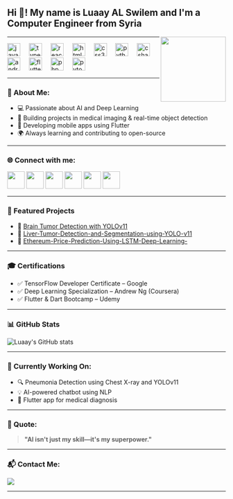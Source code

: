 <h2 align="left">Hi 👋! My name is Luaay AL Swilem and I'm a Computer Engineer from Syria</h2>

<img align="right" height="150" src="https://media.giphy.com/media/qgQUggAC3Pfv687qPC/giphy.gif" />

---

<div align="left">
  <img src="https://cdn.jsdelivr.net/gh/devicons/devicon/icons/javascript/javascript-original.svg" height="30" alt="javascript logo" />
  <img width="12" />
  <img src="https://cdn.jsdelivr.net/gh/devicons/devicon/icons/typescript/typescript-original.svg" height="30" alt="typescript logo" />
  <img width="12" />
  <img src="https://cdn.jsdelivr.net/gh/devicons/devicon/icons/react/react-original.svg" height="30" alt="react logo" />
  <img width="12" />
  <img src="https://cdn.jsdelivr.net/gh/devicons/devicon/icons/html5/html5-original.svg" height="30" alt="html5 logo" />
  <img width="12" />
  <img src="https://cdn.jsdelivr.net/gh/devicons/devicon/icons/css3/css3-original.svg" height="30" alt="css3 logo" />
  <img width="12" />
  <img src="https://cdn.jsdelivr.net/gh/devicons/devicon/icons/python/python-original.svg" height="30" alt="python logo" />
  <img width="12" />
  <img src="https://cdn.jsdelivr.net/gh/devicons/devicon/icons/csharp/csharp-original.svg" height="30" alt="csharp logo" />
  <img width="12" />
  <img src="https://cdn.jsdelivr.net/gh/devicons/devicon/icons/androidstudio/androidstudio-original.svg" height="30" alt="androidstudio logo" />
  <img width="12" />
  <img src="https://cdn.jsdelivr.net/gh/devicons/devicon/icons/flutter/flutter-original.svg" height="30" alt="flutter logo" />
  <img width="12" />
  <img src="https://cdn.jsdelivr.net/gh/devicons/devicon/icons/php/php-original.svg" height="30" alt="php logo" />
  <img width="12" />
  <img src="https://cdn.jsdelivr.net/gh/devicons/devicon/icons/pytorch/pytorch-original.svg" height="30" alt="pytorch logo" />
</div>

---

### 🧠 About Me:
- 💻 Passionate about AI and Deep Learning  
- 🤖 Building projects in medical imaging & real-time object detection  
- 📱 Developing mobile apps using Flutter  
- 🌍 Always learning and contributing to open-source  

---

### 🌐 Connect with me:
<div align="left">
  <a href="https://www.linkedin.com/in/luaay-alswilem-5901b2264/" target="_blank"><img src="https://raw.githubusercontent.com/maurodesouza/profile-readme-generator/master/src/assets/icons/social/linkedin/default.svg" width="40" /></a>
  <a href="https://x.com/AlswilemLu94118" target="_blank"><img src="https://raw.githubusercontent.com/maurodesouza/profile-readme-generator/master/src/assets/icons/social/twitter/default.svg" width="40" /></a>
  <a href="#" target="_blank"><img src="https://raw.githubusercontent.com/maurodesouza/profile-readme-generator/master/src/assets/icons/social/discord/default.svg" width="40" /></a>
  <a href="https://www.youtube.com/@102y" target="_blank"><img src="https://raw.githubusercontent.com/maurodesouza/profile-readme-generator/master/src/assets/icons/social/youtube/default.svg" width="40" /></a>
  <a href="https://www.instagram.com/luaay_102y/" target="_blank"><img src="https://raw.githubusercontent.com/maurodesouza/profile-readme-generator/master/src/assets/icons/social/instagram/default.svg" width="40" /></a>
  <a href="mailto:luaayalswilem3@gmail.com"><img src="https://raw.githubusercontent.com/maurodesouza/profile-readme-generator/master/src/assets/icons/social/gmail/default.svg" width="40" /></a>
</div>

---

### 📌 Featured Projects
- 🔬 [Brain Tumor Detection with YOLOv11]([https://github.com/YOUR_USERNAME/project1](https://github.com/102y/Liver-Tumor-Detection-and-Segmentation-using-YOLO-v11))
- 🔬 [Liver-Tumor-Detection-and-Segmentation-using-YOLO-v11]([https://github.com/YOUR_USERNAME/project2](https://github.com/102y/Liver-Tumor-Detection-and-Segmentation-using-YOLO-v11))
- 💸 [Ethereum-Price-Prediction-Using-LSTM-Deep-Learning-](https://github.com/102y/Ethereum-Price-Prediction-Using-LSTM-Deep-Learning-)

---

### 🎓 Certifications
- ✅ TensorFlow Developer Certificate – Google  
- ✅ Deep Learning Specialization – Andrew Ng (Coursera)  
- ✅ Flutter & Dart Bootcamp – Udemy

---

### 📊 GitHub Stats

![Luaay's GitHub stats](https://github-readme-stats.vercel.app/api?username=YOUR_USERNAME&show_icons=true&theme=tokyonight)

---

### 🔧 Currently Working On:
- 🔍 Pneumonia Detection using Chest X-ray and YOLOv11  
- 💡 AI-powered chatbot using NLP  
- 📱 Flutter app for medical diagnosis

---

### 💬 Quote:
> **"AI isn't just my skill—it's my superpower."**

---

### 📬 Contact Me:
<a href="mailto:youremail@gmail.com">
  <img src="https://img.shields.io/badge/Email-Contact%20Me-red?style=for-the-badge&logo=gmail" />
</a>

---

